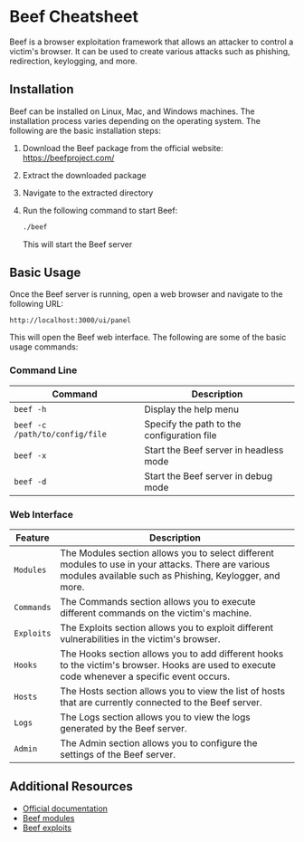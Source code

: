 # Beef Cheatsheet

Beef is a browser exploitation framework that allows an attacker to control a victim's browser. It can be used to create various attacks such as phishing, redirection, keylogging, and more.

## Installation

Beef can be installed on Linux, Mac, and Windows machines. The installation process varies depending on the operating system. The following are the basic installation steps:

1. Download the Beef package from the official website: https://beefproject.com/
2. Extract the downloaded package
3. Navigate to the extracted directory
4. Run the following command to start Beef:

   ```bash
   ./beef
   ```

   This will start the Beef server

## Basic Usage

Once the Beef server is running, open a web browser and navigate to the following URL:

```
http://localhost:3000/ui/panel
```

This will open the Beef web interface. The following are some of the basic usage commands:

### Command Line

| Command                        | Description                                |
| ------------------------------ | ------------------------------------------ |
| `beef -h`                      | Display the help menu                      |
| `beef -c /path/to/config/file` | Specify the path to the configuration file |
| `beef -x`                      | Start the Beef server in headless mode     |
| `beef -d`                      | Start the Beef server in debug mode        |

### Web Interface

| Feature    | Description                                                                                                                                                   |
| ---------- | ------------------------------------------------------------------------------------------------------------------------------------------------------------- |
| `Modules`  | The Modules section allows you to select different modules to use in your attacks. There are various modules available such as Phishing, Keylogger, and more. |
| `Commands` | The Commands section allows you to execute different commands on the victim's machine.                                                                        |
| `Exploits` | The Exploits section allows you to exploit different vulnerabilities in the victim's browser.                                                                 |
| `Hooks`    | The Hooks section allows you to add different hooks to the victim's browser. Hooks are used to execute code whenever a specific event occurs.                 |
| `Hosts`    | The Hosts section allows you to view the list of hosts that are currently connected to the Beef server.                                                       |
| `Logs`     | The Logs section allows you to view the logs generated by the Beef server.                                                                                    |
| `Admin`    | The Admin section allows you to configure the settings of the Beef server.                                                                                    |

## Additional Resources

- [Official documentation](https://beefproject.com)
- [Beef modules](https://github.com/beefproject/beef/wiki/Modules)
- [Beef exploits](https://github.com/beefproject/beef/wiki/Exploits)
